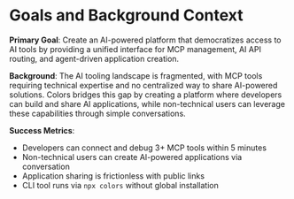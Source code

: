 # **Goals and Background Context**

**Primary Goal**: Create an AI-powered platform that democratizes access to AI tools by providing a unified interface for MCP management, AI API routing, and agent-driven application creation.

**Background**: The AI tooling landscape is fragmented, with MCP tools requiring technical expertise and no centralized way to share AI-powered solutions. Colors bridges this gap by creating a platform where developers can build and share AI applications, while non-technical users can leverage these capabilities through simple conversations.

**Success Metrics**:

- Developers can connect and debug 3+ MCP tools within 5 minutes
- Non-technical users can create AI-powered applications via conversation
- Application sharing is frictionless with public links
- CLI tool runs via `npx colors` without global installation
